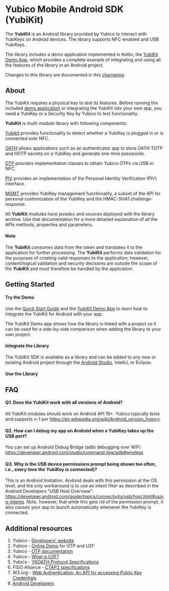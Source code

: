 # Yubico Mobile Android SDK (YubiKit)

The **YubiKit** is an Android library provided by Yubico to interact with YubiKeys on Android devices. The library supports NFC-enabled and USB YubiKeys.

The library includes a demo application implemented in Kotlin, the [YubiKit Demo App](./yubikit-android/tree/master/YubikitDemo), which provides a complete example of integrating and using all the features of the library in an Android project.

Changes to this library are documented in this [changelog](./yubikit-android/blob/master/Changelog.md).


## About

The YubiKit requires a physical key to test its features. Before running the included [demo application](./yubikit-android/tree/master/YubikitDemo) or integrating the YubiKit into your own app, you need a YubiKey or a Security Key by Yubico to test functionality.

**YubiKit** is multi-module library with following components:

[Yubikit](./yubikit/README.md) provides functionality to detect whether a YubiKey is plugged in or is connected over NFC.

[OATH](./oath/README.md) allows applications such as an authenticator app to store OATH TOTP and HOTP secrets on a YubiKey and generate one-time passwords.

[OTP](./otp/README.md) provides implementation classes to obtain Yubico OTPs via USB or NFC.

[PIV](./piv/README.md) provides an implementation of the Personal Identity Verification (PIV) interface.

[MGMT](./management/README.md) provides YubiKey management functionality, a subset of the API for personal customization of the YubiKey and the HMAC-SHA1 challenge-response.

All **YubiKit** modules have javadoc and sources deployed with the library archive. Use that documentation for a more detailed explanation of all the APIs methods, properties and parameters.


#### Note

The **YubiKit** consumes data from the token and translates it to the application for further processing. The **YubiKit** performs data validation for the purposes of creating valid responses to the application; however, content/logical validation and security decisions are outside the scope of the **YubiKit** and must therefore be handled by the application.


## Getting Started

#### Try the Demo

Use the [Quick Start Guide](./yubikit-android/blob/master/YubikitDemo/QuickStart.md) and the [YubiKit Demo App](./yubikit-android/tree/master/YubikitDemo) to learn how to integrate the YubiKit for Android with your app.

The YubiKit Demo app shows how the library is linked with a project so it can be used for a side-by-side comparison when adding the library to your own project.

#### Integrate the Library

The YubiKit SDK is available as a library and can be added to any new or existing Android project through the [Android Studio](https://developer.android.com/studio/intro), IntelliJ, or Eclipse.

#### Use the Library


## FAQ <a name="faq"></a>

#### Q1. Does the YubiKit work with all versions of Android?

All YubiKit modules should work on Android API 19+. Yubico typically tests and supports n-1 per https://en.wikipedia.org/wiki/Android_version_history.

#### Q2. How can I debug my app on Android when a YubiKey takes up the USB port?

You can set up Android Debug Bridge (adb) debugging over WiFi: https://developer.android.com/studio/command-line/adb#wireless

#### Q3.  Why is the USB device permissions prompt being shown too often, i.e., every time the YubiKey is connected)?

This is an Android limitation. Android deals with this permission at the OS level, and the only workaround is to use an intent filter as described in the Android Developers "USB Host Overview": https://developer.android.com/guide/topics/connectivity/usb/host.html#using-intents. Note, however, that while this gets rid of the permission prompt, it also causes your app to launch automatically whenever the YubiKey is connected.


## **Additional resources**

1. Yubico - [Developers' website](https://developers.yubico.com)
2. Yubico - [Online Demo](https://demo.yubico.com) for OTP and U2F
3. Yubico - [OTP documentation](https://developers.yubico.com/OTP)
4. Yubico - [What is U2F?](https://developers.yubico.com/U2F)
5. Yubico - [YKOATH Protocol Specifications](https://developers.yubico.com/OATH/YKOATH_Protocol.html)
6. FIDO Alliance - [CTAP2 specifications](https://fidoalliance.org/specs/fido-v2.0-ps-20190130/fido-client-to-authenticator-protocol-v2.0-ps-20190130.html)
7. W3.org - [Web Authentication: An API for accessing Public Key Credentials](https://www.w3.org/TR/webauthn/)
8. [Android Developers](https://developer.android.com)
